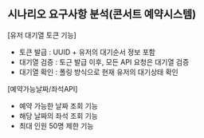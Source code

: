 ## 시나리오 요구사항 분석(콘서트 예약시스템)
[유저 대기열 토큰 기능]
- 토큰 발급 : UUID + 유저의 대기순서 정보 포함
- 대기열 검증 : 토근 발급 이후, 모든 API 요청은 대기열 검증
- 대기열 확인 : 폴링 방식으로 현재 유저의 대기상태 확인

[예약가능날짜/좌석API]
- 예약 가능한 날짜 조회 기능
- 해당 날짜의 좌석 조회 기능
- 최대 인원 50명 제한 기능


